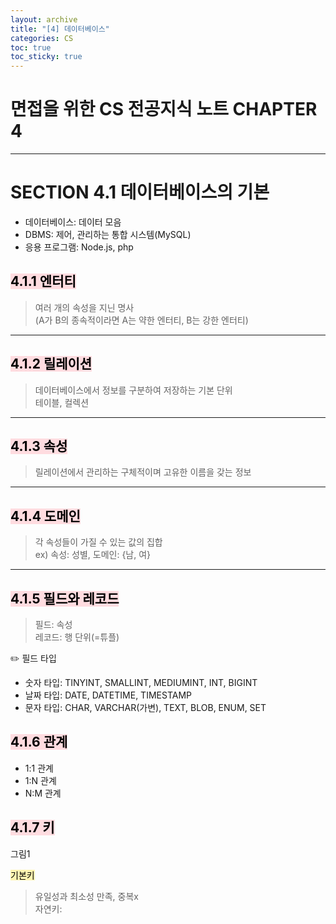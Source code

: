 ```yaml
---
layout: archive
title: "[4] 데이터베이스"
categories: CS
toc: true
toc_sticky: true
---
```


# 면접을 위한 CS 전공지식 노트 CHAPTER 4

---

# SECTION 4.1 데이터베이스의 기본

- 데이터베이스: 데이터 모음
- DBMS: 제어, 관리하는 통합 시스템(MySQL)
- 응용 프로그램: Node.js, php

<h2><mark style='background-color: #ffdce0'>4.1.1 엔터티</mark></h2>

> 여러 개의 속성을 지닌 명사  
> (A가 B의 종속적이라면 A는 약한 엔터티, B는 강한 엔터티)

---

<h2><mark style='background-color: #ffdce0'>4.1.2 릴레이션</mark></h2>

> 데이터베이스에서 정보를 구분하여 저장하는 기본 단위  
> 테이블, 컬렉션

---

<h2><mark style='background-color: #ffdce0'>4.1.3 속성</mark></h2>

> 릴레이션에서 관리하는 구체적이며 고유한 이름을 갖는 정보

---

<h2><mark style='background-color: #ffdce0'>4.1.4 도메인</mark></h2>

> 각 속성들이 가질 수 있는 값의 집합  
> ex) 속성: 성별, 도메인: {남, 여}

---

<h2><mark style='background-color: #ffdce0'>4.1.5 필드와 레코드</mark></h2>

> 필드: 속성  
> 레코드: 행 단위(=튜플)

✏️ 필드 타입

- 숫자 타입: TINYINT, SMALLINT, MEDIUMINT, INT, BIGINT
- 날짜 타입: DATE, DATETIME, TIMESTAMP
- 문자 타입: CHAR, VARCHAR(가변), TEXT, BLOB, ENUM, SET

<h2><mark style='background-color: #ffdce0'>4.1.6 관계</mark></h2>

- 1:1 관계
- 1:N 관계
- N:M 관계

<h2><mark style='background-color: #ffdce0'>4.1.7 키</mark></h2>

그림1

<mark style='background-color: #fff5b1'>기본키 </mark>

> 유일성과 최소성 만족, 중복x  
> 자연키:
